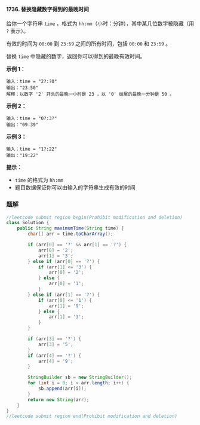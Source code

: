 #### 1736. 替换隐藏数字得到的最晚时间

给你一个字符串 `time` ，格式为 `hh:mm`（小时：分钟），其中某几位数字被隐藏（用 `?` 表示）。

有效的时间为 `00:00` 到 `23:59` 之间的所有时间，包括 `00:00` 和 `23:59` 。

替换 `time` 中隐藏的数字，返回你可以得到的最晚有效时间。

 **示例 1：**

```shell
输入：time = "2?:?0"
输出："23:50"
解释：以数字 '2' 开头的最晚一小时是 23 ，以 '0' 结尾的最晚一分钟是 50 。
```

**示例 2：**

```shell
输入：time = "0?:3?"
输出："09:39"
```

**示例 3：**

```shell
输入：time = "1?:22"
输出："19:22"
```

**提示：**

- `time` 的格式为 `hh:mm`
- 题目数据保证你可以由输入的字符串生成有效的时间

### 题解

```java
//leetcode submit region begin(Prohibit modification and deletion)
class Solution {
    public String maximumTime(String time) {
        char[] arr = time.toCharArray();

        if (arr[0] == '?' && arr[1] == '?') {
            arr[0] = '2';
            arr[1] = '3';
        } else if (arr[0] == '?') {
            if (arr[1] <= '3') {
                arr[0] = '2';
            } else {
                arr[0] = '1';
            }
        } else if (arr[1] == '?') {
            if (arr[0] <= '1') {
                arr[1] = '9';
            } else {
                arr[1] = '3';
            }
        }

        if (arr[3] == '?') {
            arr[3] = '5';
        }
        if (arr[4] == '?') {
            arr[4] = '9';
        }

        StringBuilder sb = new StringBuilder();
        for (int i = 0; i < arr.length; i++) {
            sb.append(arr[i]);
        }
        return new String(arr);
    }
}
//leetcode submit region end(Prohibit modification and deletion)

```

